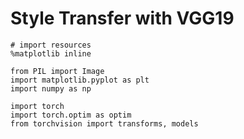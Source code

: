 # Style Transfer with VGG19

```
# import resources
%matplotlib inline

from PIL import Image
import matplotlib.pyplot as plt
import numpy as np

import torch
import torch.optim as optim
from torchvision import transforms, models
```
